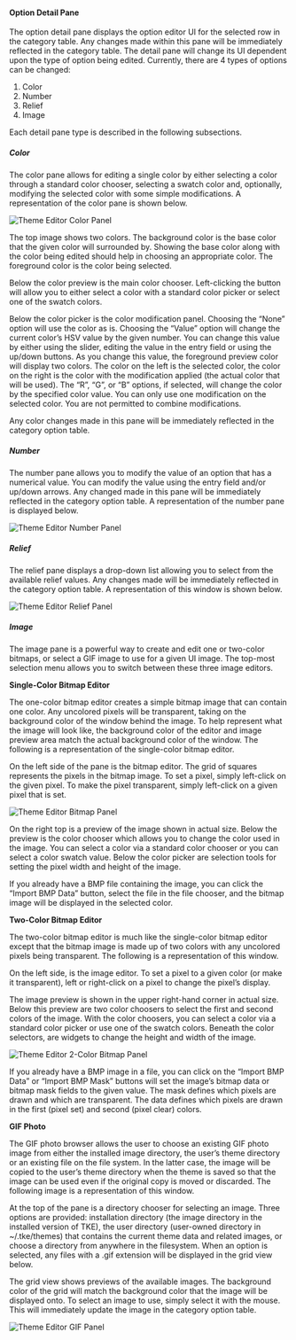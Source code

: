 #### Option Detail Pane

The option detail pane displays the option editor UI for the selected row in the category table. Any changes made within this pane will be immediately reflected in the category table. The detail pane will change its UI dependent upon the type of option being edited. Currently, there are 4 types of options can be changed:

1. Color
2. Number
3. Relief
4. Image

Each detail pane type is described in the following subsections.

##### Color

The color pane allows for editing a single color by either selecting a color through a standard color chooser, selecting a swatch color and, optionally, modifying the selected color with some simple modifications. A representation of the color pane is shown below.

![](assets/Theme-Color.png "Theme Editor Color Panel")

The top image shows two colors. The background color is the base color that the given color will surrounded by. Showing the base color along with the color being edited should help in choosing an appropriate color. The foreground color is the color being selected.

Below the color preview is the main color chooser. Left-clicking the button will allow you to either select a color with a standard color picker or select one of the swatch colors.

Below the color picker is the color modification panel. Choosing the “None” option will use the color as is. Choosing the “Value” option will change the current color’s HSV value by the given number. You can change this value by either using the slider, editing the value in the entry field or using the up/down buttons. As you change this value, the foreground preview color will display two colors. The color on the left is the selected color, the color on the right is the color with the modification applied (the actual color that will be used). The “R”, “G”, or “B” options, if selected, will change the color by the specified color value. You can only use one modification on the selected color. You are not permitted to combine modifications.

Any color changes made in this pane will be immediately reflected in the category option table.

##### Number

The number pane allows you to modify the value of an option that has a numerical value. You can modify the value using the entry field and/or up/down arrows. Any changed made in this pane will be immediately reflected in the category option table. A representation of the number pane is displayed below.

![](assets/Theme-Number.png "Theme Editor Number Panel")

##### Relief

The relief pane displays a drop-down list allowing you to select from the available relief values. Any changes made will be immediately reflected in the category option table. A representation of this window is shown below.

![](assets/Theme-Relief.png "Theme Editor Relief Panel")

##### Image

The image pane is a powerful way to create and edit one or two-color bitmaps, or select a GIF image to use for a given UI image. The top-most selection menu allows you to switch between these three image editors.

**Single-Color Bitmap Editor**

The one-color bitmap editor creates a simple bitmap image that can contain one color. Any uncolored pixels will be transparent, taking on the background color of the window behind the image. To help represent what the image will look like, the background color of the editor and image preview area match the actual background color of the window. The following is a representation of the single-color bitmap editor.

On the left side of the pane is the bitmap editor. The grid of squares represents the pixels in the bitmap image. To set a pixel, simply left-click on the given pixel. To make the pixel transparent, simply left-click on a given pixel that is set.

![](assets/Theme-Bitmap.png "Theme Editor Bitmap Panel")

On the right top is a preview of the image shown in actual size. Below the preview is the color chooser which allows you to change the color used in the image. You can select a color via a standard color chooser or you can select a color swatch value. Below the color picker are selection tools for setting the pixel width and height of the image.

If you already have a BMP file containing the image, you can click the “Import BMP Data” button, select the file in the file chooser, and the bitmap image will be displayed in the selected color.

**Two-Color Bitmap Editor**

The two-color bitmap editor is much like the single-color bitmap editor except that the bitmap image is made up of two colors with any uncolored pixels being transparent. The following is a representation of this window.

On the left side, is the image editor. To set a pixel to a given color (or make it transparent), left or right-click on a pixel to change the pixel’s display.

The image preview is shown in the upper right-hand corner in actual size. Below this preview are two color choosers to select the first and second colors of the image. With the color choosers, you can select a color via a standard color picker or use one of the swatch colors. Beneath the color selectors, are widgets to change the height and width of the image.

![](assets/Theme-Bitmap2.png "Theme Editor 2-Color Bitmap Panel")

If you already have a BMP image in a file, you can click on the “Import BMP Data” or “Import BMP Mask” buttons will set the image’s bitmap data or bitmap mask fields to the given value. The mask defines which pixels are drawn and which are transparent. The data defines which pixels are drawn in the first (pixel set) and second (pixel clear) colors.

**GIF Photo**

The GIF photo browser allows the user to choose an existing GIF photo image from either the installed image directory, the user’s theme directory or an existing file on the file system. In the latter case, the image will be copied to the user’s theme directory when the theme is saved so that the image can be used even if the original copy is moved or discarded. The following image is a representation of this window.

At the top of the pane is a directory chooser for selecting an image. Three options are provided: installation directory (the image directory in the installed version of TKE), the user directory (user-owned directory in \~/.tke/themes) that contains the current theme data and related images, or choose a directory from anywhere in the filesystem. When an option is selected, any files with a .gif extension will be displayed in the grid view below.

The grid view shows previews of the available images. The background color of the grid will match the background color that the image will be displayed onto. To select an image to use, simply select it with the mouse. This will immediately update the image in the category option table.

![](assets/Theme-Gif.png "Theme Editor GIF Panel")
